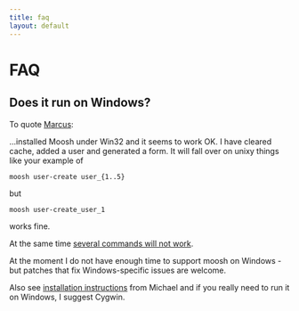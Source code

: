 ```yaml
---
title: faq
layout: default
---
```


FAQ
========


Does it run on Windows?
------------------------
To quote <a href="https://moodle.org/mod/forum/discuss.php?d=257341#p1131033">Marcus</a>:

...installed Moosh under Win32 and it seems to work OK. I have cleared cache, added a user and generated a form. It will fall over on unixy things like your example of

    moosh user-create user_{1..5}

but

    moosh user-create_user_1

works fine.

At the same time <a href="https://github.com/tmuras/moosh/issues/40">several commands will not work</a>.

At the moment I do not have enough time to support moosh on Windows - but patches that fix Windows-specific issues are welcome.

Also see <a href="https://moodle.org/mod/forum/discuss.php?d=257341#p1131493">installation instructions</a> from Michael
and if you really need to run it on Windows, I suggest Cygwin.
